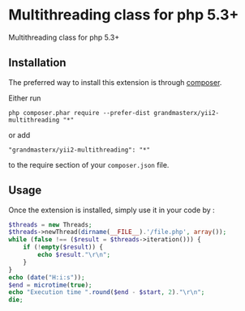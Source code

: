 Multithreading class for php 5.3+
=================================
Multithreading class for php 5.3+

Installation
------------

The preferred way to install this extension is through [composer](http://getcomposer.org/download/).

Either run

```
php composer.phar require --prefer-dist grandmasterx/yii2-multithreading "*"
```

or add

```
"grandmasterx/yii2-multithreading": "*"
```

to the require section of your `composer.json` file.


Usage
-----

Once the extension is installed, simply use it in your code by  :

```php
$threads = new Threads;
$threads->newThread(dirname(__FILE__).'/file.php', array());
while (false !== ($result = $threads->iteration())) {
    if (!empty($result)) {
        echo $result."\r\n";
    }
}
echo (date("H:i:s"));
$end = microtime(true);
echo "Execution time ".round($end - $start, 2)."\r\n";
die;
```